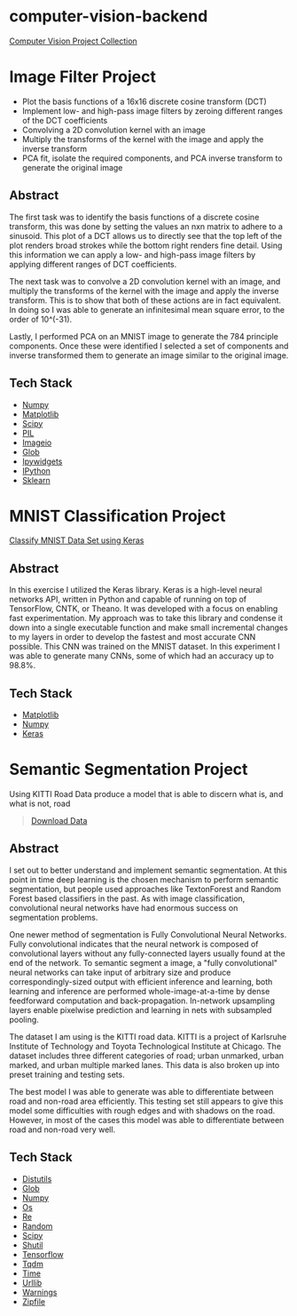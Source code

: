 # computer-vision-backend
[Computer Vision Project Collection](https://github.com/seanpavlak/computer-vision-backend/blob/master/mnist%20classification/E1_keras.ipynb)

# Image Filter Project
* Plot the basis functions of a 16x16 discrete cosine transform (DCT)
* Implement low- and high-pass image filters by zeroing different ranges of the DCT coefficients
* Convolving a 2D convolution kernel with an image
* Multiply the transforms of the kernel with the image and apply the inverse transform
* PCA fit, isolate the required components, and PCA inverse transform to generate the original image

## Abstract
The first task was to identify the basis functions of a discrete cosine transform, this was done by setting the values an nxn matrix to adhere to a sinusoid. This plot of a DCT allows us to directly see that the top left of the plot renders broad strokes while the bottom right renders fine detail. Using this information we can apply a low- and high-pass image filters by applying different ranges of DCT coefficients. 

The next task was to convolve a 2D convolution kernel with an image, and multiply the transforms of the kernel with the image and apply the inverse transform. This is to show that both of these actions are in fact equivalent. In doing so I was able to generate an infinitesimal mean square error, to the order of 10^(-31).

Lastly, I performed PCA on an MNIST image to generate the 784 principle components. Once these were identified I selected a set of components and inverse transformed them to generate an image similar to the original image. 

## Tech Stack
* [Numpy](http://www.numpy.org/)
* [Matplotlib](https://matplotlib.org/)
* [Scipy](https://www.scipy.org/)
* [PIL](https://pillow.readthedocs.io/en/stable/)
* [Imageio](https://imageio.github.io/)
* [Glob](https://docs.python.org/2/library/glob.html)
* [Ipywidgets](https://ipywidgets.readthedocs.io/en/stable/)
* [IPython](https://ipython.org/)
* [Sklearn](https://scikit-learn.org/stable/)

# MNIST Classification Project
[Classify MNIST Data Set using Keras](https://github.com/seanpavlak/computer-vision-backend/blob/master/semantic%20segmentation/E1_%20semantic_segmentation.ipynb)

## Abstract
In this exercise I utilized the Keras library. Keras is a high-level neural networks API, written in Python and capable of running on top of TensorFlow, CNTK, or Theano. It was developed with a focus on enabling fast experimentation. My approach was to take this library and condense it down into a single executable function and make small incremental changes to my layers in order to develop the fastest and most accurate CNN possible. This CNN was trained on the MNIST dataset. In this experiment I was able to generate many CNNs, some of which had an accuracy up to 98.8%.

## Tech Stack
* [Matplotlib](https://matplotlib.org/)
* [Numpy](http://www.numpy.org/)
* [Keras](https://keras.io/)

# Semantic Segmentation Project
Using KITTI Road Data produce a model that is able to discern what is, and what is not, road
> [Download Data](https://www.dropbox.com/sh/flf5dnhuq6b9z6h/AAADsRNWn7lwb2wAZIhy3iNPa?dl=0)


## Abstract
I set out to better understand and implement semantic segmentation. At this point in time deep learning is the chosen mechanism to perform semantic segmentation, but people used approaches like TextonForest and Random Forest based classifiers in the past. As with image classification, convolutional neural networks have had enormous success on segmentation problems.

One newer method of segmentation is Fully Convolutional Neural Networks. Fully convolutional indicates that the neural network is composed of convolutional layers without any fully-connected layers usually found at the end of the network. To semantic segment a image, a "fully convolutional" neural networks can take input of arbitrary size and produce correspondingly-sized output with efficient inference and learning, both learning and inference are performed whole-image-at-a-time by dense feedforward computation and back-propagation. In-network upsampling layers enable pixelwise prediction and learning in nets with subsampled pooling.

The dataset I am using is the KITTI road data. KITTI is a project of Karlsruhe Institute of Technology and Toyota Technological Institute at Chicago. The dataset includes three different categories of road; urban unmarked, urban marked, and urban multiple marked lanes. This data is also broken up into preset training and testing sets.

The best model I was able to generate was able to differentiate between road and non-road area efficiently. This testing set still appears to give this model some difficulties with rough edges and with shadows on the road. However, in most of the cases this model was able to differentiate between road and non-road very well.

## Tech Stack
* [Distutils](https://docs.python.org/3/library/distutils.html)
* [Glob](https://docs.python.org/2/library/glob.html)
* [Numpy](http://www.numpy.org/)
* [Os](https://docs.python.org/3/library/os.html)
* [Re](https://docs.python.org/3/library/re.html)
* [Random](https://docs.python.org/2/library/random.html)
* [Scipy](https://www.scipy.org/)
* [Shutil](https://docs.python.org/3/library/shutil.html)
* [Tensorflow](https://www.tensorflow.org/)
* [Tqdm](https://tqdm.github.io/)
* [Time](https://docs.python.org/3/library/time.html)
* [Urllib](https://docs.python.org/3/library/urllib.html)
* [Warnings](https://docs.python.org/3/library/warnings.html)
* [Zipfile](https://docs.python.org/3/library/zipfile.html)

